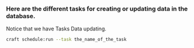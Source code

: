 ### Here are the different tasks for creating or updating data in the database.

Notice that we have Tasks Data updating.

```bash
craft schedule:run --task the_name_of_the_task
```
